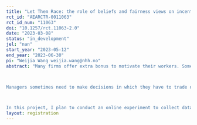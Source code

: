 ```yaml
---
title: "Let Them Race: the role of beliefs and fairness views on incentivizing others"
rct_id: "AEARCTR-0011063"
rct_id_num: "11063"
doi: "10.1257/rct.11063-2.0"
date: "2023-03-08"
status: "in_development"
jel: "nan"
start_year: "2023-05-12"
end_year: "2023-06-30"
pi: "Weijia Wang weijia.wang@nhh.no"
abstract: "Many firms offer extra bonus to motivate their workers. Some bonus schemes reward the workers by their absolute performance or share of contribution, while others reward the workers outperforming their peers. The structure of bonus schemes affects the incentives the workers face and thus their performance, however, it will also determine the distribution of their incomes, which may or may not be perceived as fair. It is intuitive to think that a bonus scheme creating a larger income gap between the high- and low-performers may bring greater overall output, but at the same time unfair to the low-performers if the output gap is sufficiently small. A rank-order tournament, for example, has been shown to outperform other types of bonus schemes in eliciting the workers’ performance (Lazear & Rosen, 1981). On the other hand, it may be seen as unfair since its win-or-lose structure generates unequal incomes unproportional to the workers’ input (Cappelen, Falch & Tungodden, 2020;Cappelen, Sorensen & Tungodden, 2007; Konow, 2000). 

Managers sometimes need to make decisions in which they have to trade off expected output growth and fairness. Their decisions could differ since they might hold different beliefs about the incentive effect and different fairness views. Moreover, the relative weight they put on efficiency and fairness could also depend on how they themselves are paid. How do people perceive tournament incentives? How do people decide whether or not to incentivize others with tournament bonus?

In this project, I plan to conduct an online experiment to collect data on subjects' beliefs about the output difference under a flat vs. a tournament bonus incentive, their views on the fairness difference of these two bonus schemes, and their choices of bonus schemes for two other workers. In addition, I also plan to investigate whether subjects' perceptions and decisions vary with different gender composition of the worker group. This pre-analysis plan presents the data sources, the experimental design, and the empirical strategy of the project."
layout: registration
---
```



